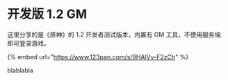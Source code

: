 # 开发版 1.2 GM

这里分享的是《原神》的 1.2 开发者测试版本，内置有 GM 工具，不使用服务端即可登录游戏。

{% embed url="https://www.123pan.com/s/9HAlVv-F2zCh" %}

blablabla
